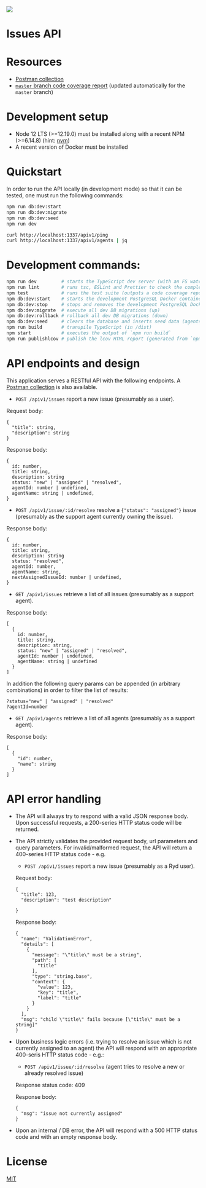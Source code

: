 ![](https://github.com/krasiyan/ryd-issues-api/workflows/ci/badge.svg)

# Issues API

# Resources

- [Postman collection](./ryd-issues-api.postman_collection.json)
- [`master` branch code coverage report](https://krasiyan.com/ryd-issues-api/) (updated automatically for the `master` branch)

# Development setup

- Node 12 LTS (>=12.19.0) must be installed along with a recent NPM (>=6.14.8) (hint: [nvm](https://github.com/nvm-sh/nvm))
- A recent version of Docker must be installed

# Quickstart

In order to run the API locally (in development mode) so that it can be tested, one must run the following commands:

```bash
npm run db:dev:start
npm run db:dev:migrate
npm run db:dev:seed
npm run dev

curl http://localhost:1337/apiv1/ping
curl http://localhost:1337/apiv1/agents | jq
```

# Development commands:

```bash
npm run dev         # starts the TypeScript dev server (with an FS watcher)
npm run lint        # runs tsc, ESLint and Prettier to check the complete codestyle and code formatting
npm test            # runs the test suite (outputs a code coverage report in the CLI and in [./coverage](./coverage))
npm db:dev:start    # starts the development PostgreSQL Docker container and creates the `devuser` + the `ryd_issues` DB
npm db:dev:stop     # stops and removes the development PostgreSQL Docker container
npm db:dev:migrate  # execute all dev DB migrations (up)
npm db:dev:rollback # rollback all dev DB migrations (down)
npm db:dev:seed     # clears the database and inserts seed data (agents)
npm run build       # transpile TypeScript (in /dist)
npm start           # executes the output of `npm run build`
npm run publishlcov # publish the lcov HTML report (generated from `npm test`) to GitHub pages
```

# API endpoints and design

This application serves a RESTful API with the following endpoints. A [Postman collection](./ryd-issues-api.postman_collection.json) is also available.

- `POST /apiv1/issues` report a new issue (presumably as a user).

Request body:

```
{
  "title": string,
  "description": string
}
```

Response body:

```
{
  id: number,
  title: string,
  description: string
  status: "new" | "assigned" | "resolved",
  agentId: number | undefined,
  agentName: string | undefined,
}
```

- `POST /apiv1/issue/:id/resolve` resolve a `{"status": "assigned"}` issue (presumably as the support agent currently owning the issue).

Response body:

```
{
  id: number,
  title: string,
  description: string
  status: "resolved",
  agentId: number,
  agentName: string,
  nextAssignedIssueId: number | undefined,
}
```

- `GET /apiv1/issues` retrieve a list of all issues (presumably as a support agent).

Response body:

```
[
  {
    id: number,
    title: string,
    description: string,
    status: "new" | "assigned" | "resolved",
    agentId: number | undefined,
    agentName: string | undefined
  }
]
```

In addition the following query params can be appended (in arbitrary combinations) in order to filter the list of results:

```
?status="new" | "assigned" | "resolved"
?agentId=number
```

- `GET /apiv1/agents` retrieve a list of all agents (presumably as a support agent).

Response body:

```
[
  {
    "id": number,
    "name": string
  }
]
```

# API error handling

- The API will always try to respond with a valid JSON response body. Upon successful requests, a 200-series HTTP status code will be returned.

- The API strictly validates the provided request body, url parameters and query parameters. For invalid/malformed request, the API will return a 400-series HTTP status code - e.g.

  - `POST /apiv1/issues` report a new issue (presumably as a Ryd user).

  Request body:

  ```
  {
    "title": 123,
    "description": "test description"

  }
  ```

  Response body:

  ```
  {
    "name": "ValidationError",
    "details": [
      {
        "message": "\"title\" must be a string",
        "path": [
          "title"
        ],
        "type": "string.base",
        "context": {
          "value": 123,
          "key": "title",
          "label": "title"
        }
      }
    ],
    "msg": "child \"title\" fails because [\"title\" must be a string]"
  }
  ```

- Upon business logic errors (i.e. trying to resolve an issue which is not currently assigned to an agent) the API will respond with an appropriate 400-seris HTTP status code - e.g.:

  - `POST /apiv1/issue/:id/resolve` (agent tries to resolve a new or already resolved issue)

  Response status code: 409

  Response body:

  ```
  {
    "msg": "issue not currently assigned"
  }
  ```

- Upon an internal / DB error, the API will respond with a 500 HTTP status code and with an empty response body.

# License

[MIT](./LICENSE.md)
